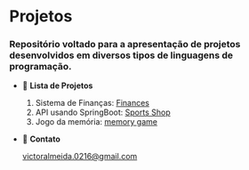# Projetos
### Repositório voltado para a apresentação de projetos desenvolvidos em diversos tipos de linguagens de programação.

- :scroll: **Lista de Projetos**

  1. Sistema de Finanças: [Finances](https://github.com/joaovictorgit/Projetos/tree/master/finances)
  2. API usando SpringBoot: [Sports Shop](https://github.com/joaovictorgit/Projetos/tree/master/sports_shop)
  3. Jogo da memória: [memory game](https://github.com/joaovictorgit/Projetos/tree/master/memory_game)
  

- :iphone: **Contato**

  victoralmeida.0216@gmail.com
